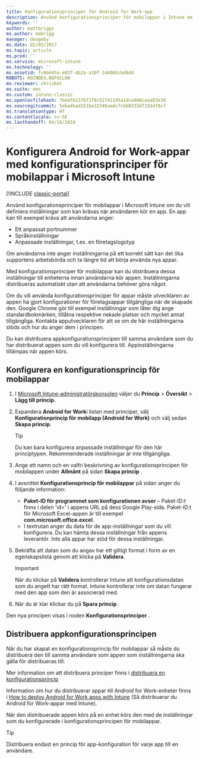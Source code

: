 ```yaml
---
title: Konfigurationsprinciper för Android for Work-app
description: Använd konfigurationsprinciper för mobilappar i Intune om du vill definiera inställningar som kan krävas när användaren kör en Android for Work-app.
keywords: ''
author: mattbriggs
ms.author: mabrigg
manager: dougeby
ms.date: 02/03/2017
ms.topic: article
ms.prod: ''
ms.service: microsoft-intune
ms.technology: ''
ms.assetid: fc6b645a-e837-4b2a-a10f-144065cbd8dd
ROBOTS: NOINDEX,NOFOLLOW
ms.reviewer: chrisbal
ms.suite: ems
ms.custom: intune-classic
ms.openlocfilehash: 7bebf6137b7378c52741195a1dce048caaa03e3d
ms.sourcegitcommit: 5eba4bad151be32346aedc7cbb0333d71934f8cf
ms.translationtype: HT
ms.contentlocale: sv-SE
ms.lasthandoff: 04/16/2018
---
```

# <a name="configure-android-for-work-apps-with-mobile-app-configuration-policies-in-microsoft-intune"></a>Konfigurera Android for Work-appar med konfigurationsprinciper för mobilappar i Microsoft Intune

[!INCLUDE [classic-portal](../includes/classic-portal.md)]

Använd konfigurationsprinciper för mobilappar i Microsoft Intune om du vill definiera inställningar som kan krävas när användaren kör en app. En app kan till exempel kräva att användarna anger:

-   Ett anpassat portnummer
-   Språkinställningar
-   Anpassade inställningar, t.ex. en företagslogotyp

Om användarna inte anger inställningarna på ett korrekt sätt kan det öka supportens arbetsbörda och ta längre tid att börja använda nya appar.

Med konfigurationsprinciper för mobilappar kan du distribuera dessa inställningar till enheterna innan användarna kör appen. Inställningarna distribueras automatiskt utan att användarna behöver göra något.

Om du vill använda konfigurationsprinciper för appar måste utvecklaren av appen ha gjort konfigurationer för företagsappar tillgängliga när de skapade den. Google Chrome gör till exempel inställningar som låter dig ange standardbokmärken, tillåtna respektive nekade platser och mycket annat tillgängliga. Kontakta apputvecklaren för att se om de här inställningarna stöds och hur du anger dem i principen.

Du kan distribuera appkonfigurationsprincipen till samma användare som du har distribuerat appen som du vill konfigurera till. Appinställningarna tillämpas när appen körs.

## <a name="configure-a-mobile-app-configuration-policy"></a>Konfigurera en konfigurationsprincip för mobilappar

1.  I [Microsoft Intune-administratörskonsolen](https://manage.microsoft.com) väljer du **Princip** &gt; **Översikt** &gt; **Lägg till princip**.

2.  Expandera **Android for Work**i listan med principer, välj **Konfigurationprincip för mobilapp (Android for Work)** och välj sedan **Skapa princip**.

    > [!TIP]
    > Du kan bara konfigurera anpassade inställningar för den här principtypen. Rekommenderade inställningar är inte tillgängliga.

3.  Ange ett namn och en valfri beskrivning av konfigurationsprincipen för mobilappen under **Allmänt** på sidan **Skapa princip** .

4. I avsnittet **Konfigurationsprincip för mobilappar** på sidan anger du följande information:
    - **Paket-ID för programmet som konfigurationen avser** – Paket-ID:t finns i delen 'id=' i appens URL på dess Google Play-sida. Paket-ID:t för Microsoft Excel-appen är till exempel **com.microsoft.office.excel**.
    - I textrutan anger du data för de app-inställningar som du vill konfigurera. Du kan hämta dessa inställningar från appens leverantör. Inte alla appar har stöd för dessa inställningar.
5.  Bekräfta att datan som du angav har ett giltigt format i form av en egenskapslista genom att klicka på **Validera**.

    > [!IMPORTANT]
    > När du klickar på **Validera** kontrollerar Intune att konfigurationsdatan som du angett har rätt format. Intune kontrollerar inte om datan fungerar med den app som den är associerad med.

6.  När du är klar klickar du på **Spara princip**.

Den nya principen visas i noden **Konfigurationsprinciper** .


## <a name="deploy-the-app-configuration-policy"></a>Distribuera appkonfigurationsprincipen
När du har skapat en konfigurationsprincip för mobilappar så måste du distribuera den till samma användare som appen som inställningarna ska gälla för distribueras till.

Mer information om att distribuera principer finns i [distribuera en konfigurationsprincip](/intune-classic/deploy-use/manage-settings-and-features-on-your-devices-with-microsoft-intune-policies#deploy-a-configuration-policy)

Information om hur du distribuerar appar till Android for Work-enheter finns i [How to deploy Android for Work apps with Intune](android-for-work-apps.md) (Så distribuerar du Android for Work-appar med Intune).

När den distribuerade appen körs på en enhet körs den med de inställningar som du konfigurerade i konfigurationsprincipen för mobilappar.

> [!TIP]
> Distribuera endast en princip för app-konfiguration för varje app till en användare.
